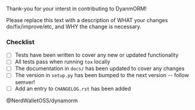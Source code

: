 Thank-you for your interst in contributing to DyanmORM!

Please replace this text with a description of WHAT your changes do/fix/improve/etc, and WHY the change is necessary.

### Checklist

- [ ] Tests have been written to cover any new or updated functionality
- [ ] All tests pass when running `tox` locally
- [ ] The documentation in `docs/` has been updated to cover any changes
- [ ] The version in `setup.py` has been bumped to the next version -- follow semver!
- [ ] Add an entry to `CHANGELOG.rst` has been added

@NerdWalletOSS/dynamorm
